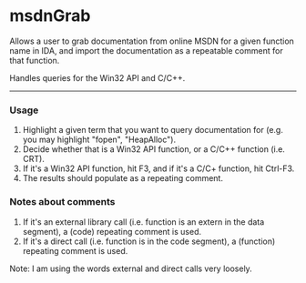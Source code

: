 msdnGrab
========

Allows a user to grab documentation from online MSDN for a given function name in IDA, and import the documentation as a repeatable comment for that function.

Handles queries for the Win32 API and C/C++.

___

### Usage
  1. Highlight a given term that you want to query documentation for (e.g. you may highlight "fopen", "HeapAlloc").
  2. Decide whether that is a Win32 API function, or a C/C++ function (i.e. CRT).
  3. If it's a Win32 API function, hit F3, and if it's a C/C+ function, hit Ctrl-F3.
  4. The results should populate as a repeating comment.

### Notes about comments

  1. If it's an external library call (i.e. function is an extern in the data segment), a (code) repeating comment is used.
  2. If it's a direct call (i.e. function is in the code segment), a (function) repeating comment is used.

  Note: I am using the words external and direct calls very loosely.


